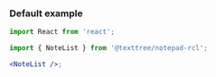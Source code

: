 ### Default example

```jsx
import React from 'react';

import { NoteList } from '@texttree/notepad-rcl';

<NoteList />;
```
